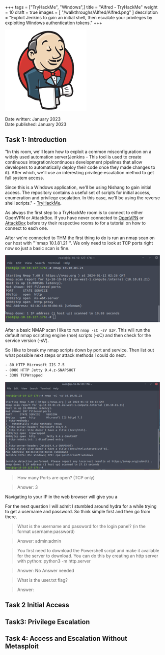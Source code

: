 +++
tags = ["TryHackMe", "Windows",]
title = "Alfred - TryHackMe"
weight = 10
draft = true
images = [ "/walkthroughs/Alfred/Alfred.png" ]
description = "Exploit Jenkins to gain an initial shell, then escalate your privileges by exploiting Windows authentication tokens."
+++

![Logo](Alfred.png)

Date written: January 2023      
Date published: January 2023

## Task 1: Introduction 

"In this room, we'll learn how to exploit a common misconfiguration on a widely used automation server(Jenkins - This tool is used to create continuous integration/continuous development pipelines that allow developers to automatically deploy their code once they made changes to it). After which, we'll use an interesting privilege escalation method to get full system access. 

Since this is a Windows application, we'll be using Nishang to gain initial access. The repository contains a useful set of scripts for initial access, enumeration and privilege escalation. In this case, we'll be using the reverse shell scripts." - [TryHackMe](https://tryhackme.com/room/alfred).

As always the first step to a TryHackMe room is to connect to either OpenVPN or AttackBox. If you have never connected to [OpenVPN](https://tryhackme.com/room/openvpn) or [AttackBox](https://tryhackme.com/room/tutorial) before try their respective rooms to for a tutorial on how to connect to each one. 


After we're connected to THM the first thing to do is run an nmap scan on our host with '''nmap 10.1.81.21'''. We only need to look at TCP ports right now so just a basic scan is fine.  

![nmap scan](Task1_NMAP.png)

After a basic NMAP scan I like to run ```nmap -sC -sV $IP```. This will run the default nmap scripting engine (nse) scripts (-sC) and then check for the service version (-sV).

So I like to break my nmap scripts down by port and service. Then list out what possible next steps or attack methods I could do next.

```bash
- 80 HTTP Microsoft IIS 7.5
- 8080 HTTP Jetty 9.4.z-SNAPSHOT
- 3389 TCPWrapped
```

![nmap scan 2](Task1_NMAP2.png)

> How many Ports are open? (TCP only)

> Answer: 3



Navigating to your IP in the web browser will give you a 

For the next question I will admit I stumbled around hydra for a while trying to get a username and password. So think simple first and then go from there. 

> What is the username and password for the login panel? (in the format username:password)

> Answer: admin:admin

> You first need to download the Powershell script and make it available for the server to download. You can do this by creating an http server with python: python3 -m http.server

> Answer: No Answer needed

> What is the user.txt flag? 

> Answer: 

## Task 2 Initial Access 



## Task3: Privilege Escalation  


## Task 4: Access and Escalation Without Metasploit 
